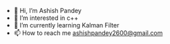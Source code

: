 - 👋 Hi, I’m Ashish Pandey
- 👀 I’m interested in c++
- 🌱 I’m currently learning Kalman Filter
- 📫 How to reach me ashishpandey2600@gmail.com

<!---
ashishpandey2600/ashishpandey2600 is a ✨ special ✨ repository because its `README.md` (this file) appears on your GitHub profile.
You can click the Preview link to take a look at your changes.
--->
